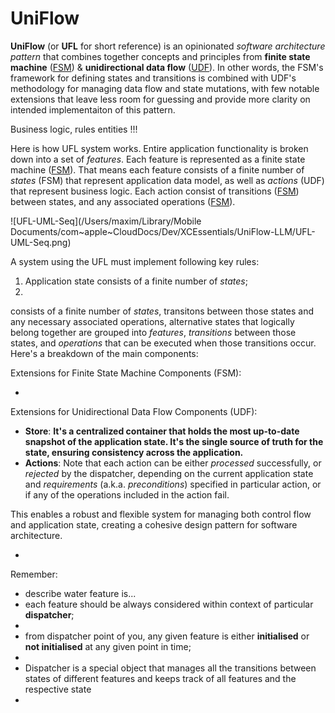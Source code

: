 # UniFlow

**UniFlow** (or **UFL** for short reference) is an opinionated *software architecture pattern* that combines together concepts and principles from **finite state machine** ([FSM](https://en.wikipedia.org/wiki/Finite-state_machine)) & **unidirectional data flow** ([UDF](https://en.wikipedia.org/wiki/Unidirectional_Data_Flow_(computer_science))). In other words, the FSM's framework for defining states and transitions is combined with UDF's methodology for managing data flow and state mutations, with few notable extensions that leave less room for guessing and provide more clarity on intended implementaiton of this pattern.

Business logic, rules entities !!!

Here is how UFL system works. Entire application functionality is broken down into a set of *features*. Each feature is represented as a finite state machine ([FSM](https://en.wikipedia.org/wiki/Finite-state_machine)). That means each feature consists of a finite number of *states* (FSM) that represent application data model, as well as *actions* (UDF) that represent business logic. Each action consist of transitions ([FSM](https://en.wikipedia.org/wiki/Finite-state_machine)) between states, and any associated operations ([FSM](https://en.wikipedia.org/wiki/Finite-state_machine)).



![UFL-UML-Seq](/Users/maxim/Library/Mobile Documents/com~apple~CloudDocs/Dev/XCEssentials/UniFlow-LLM/UFL-UML-Seq.png)



A system using the UFL must implement following key rules:

1. Application state consists of a finite number of *states*;
2. 





consists of a finite number of *states*, transitons between those states and any necessary associated operations, alternative states that logically belong together are grouped into *features*,  *transitions* between those states, and *operations* that can be executed when those transitions occur. Here's a breakdown of the main components:



Extensions for Finite State Machine Components (FSM):

- 

Extensions for Unidirectional Data Flow Components (UDF):

- **Store**: **It's a centralized container that holds the most up-to-date snapshot of the application state. It's the single source of truth for the state, ensuring consistency across the application.**
- **Actions**: Note that each action can be either *processed* successfully, or *rejected* by the dispatcher, depending on the current application state and *requirements* (a.k.a. *preconditions*) specified in particular action, or if any of the operations included in the action fail.

This enables a robust and flexible system for managing both control flow and application state, creating a cohesive design pattern for software architecture.



- 



Remember:

* describe water feature is...
* each feature should be always considered within context of particular **dispatcher**;
* 
* from dispatcher point of you, any given feature is either **initialised** or **not initialised** at any given point in time;
* 
* Dispatcher is a special object that manages all the transitions between states of different features and keeps track of all features and the respective state
* 
